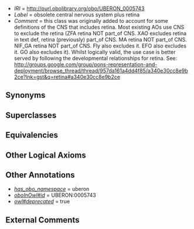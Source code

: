  * *IRI* = http://purl.obolibrary.org/obo/UBERON_0005743
 * *Label* = obsolete central nervous system plus retina
 * *Comment* = this class was originally added to account for some definitions of the CNS that includes retina. Most existing AOs use CNS to exclude the retina (ZFA retina NOT part_of CNS. XAO excludes retina in text def, retina (previously) part_of CNS. MA retina NOT part_of CNS. NIF_GA retina NOT part_of CNS. Fly also excludes it. EFO also excludes it. GO also excludes it). Whilst logically valid, the use case is better served by following the developmental relationships for retina. See: http://groups.google.com/group/pons-representation-and-deployment/browse_thread/thread/957da161a4dd4f85/a340e30cc8e9b2ce?lnk=gst&q=retina#a340e30cc8e9b2ce

## Synonyms


## Superclasses


## Equivalencies


## Other Logical Axioms


## Other Annotations

 * *[has_obo_namespace](../../ce/oboInOwl#hasOBONamespace.md)* = uberon
 * *[oboInOwl#id](../../id/oboInOwl#id.md)* = UBERON:0005743
 * *[owl#deprecated](../../ed/owl#deprecated.md)* = true

## External Comments

